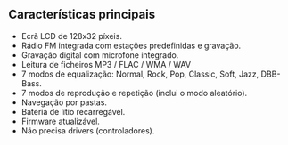 ## Características principais

-	Ecrã LCD de 128x32 píxeis.
-	Rádio FM integrada com estações predefinidas e gravação.
-	Gravação digital com microfone integrado.
-	Leitura de ficheiros MP3 / FLAC / WMA / WAV
-	7 modos de equalização: Normal, Rock, Pop, Classic, Soft, Jazz, DBB-Bass.
-	7 modos de reprodução e repetição (inclui o modo aleatório).
-	Navegação por pastas.
-	Bateria de lítio recarregável.
-	Firmware atualizável.
-	Não precisa drivers (controladores).
